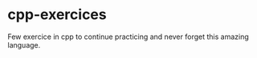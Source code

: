 # cpp-exercices
 
Few exercice in cpp to continue practicing and never forget this amazing language.